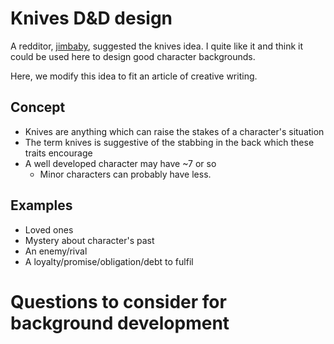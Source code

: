 # Knives D&D design 

A redditor,
[jimbaby](https://arcaneeye.com/dm-tools-5e/dnd-character-backstory-template/),
suggested the knives idea. I quite like it and think it could be used here to
design good character backgrounds. 

Here, we modify this idea to fit an article of creative writing. 

## Concept

- Knives are anything which can raise the stakes of a character's situation
- The term knives is suggestive of the stabbing in the back which these traits
  encourage 
- A well developed character may have ~7 or so 
  - Minor characters can probably have less. 

##  Examples

- Loved ones 
- Mystery about character's past
- An enemy/rival
- A loyalty/promise/obligation/debt to fulfil 

# Questions to consider for background development

